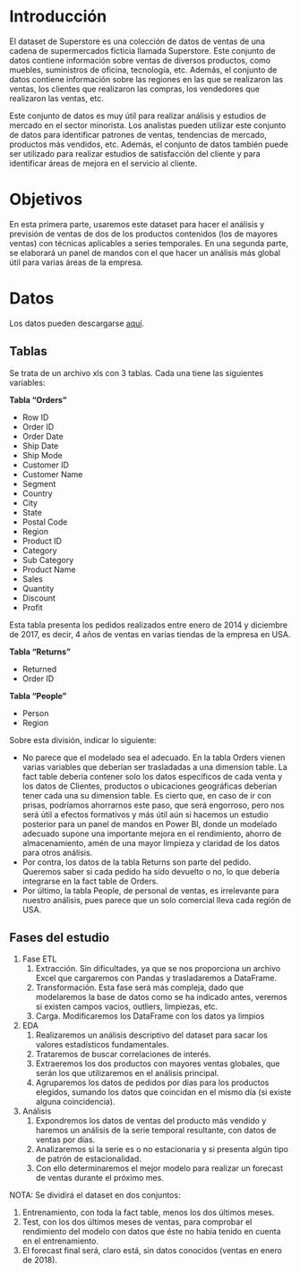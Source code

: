 # Introducción

El dataset de Superstore es una colección de datos de ventas de una cadena de supermercados ficticia llamada Superstore. Este conjunto de datos contiene información sobre ventas de diversos productos, como muebles, suministros de oficina, tecnología, etc. Además, el conjunto de datos contiene información sobre las regiones en las que se realizaron las ventas, los clientes que realizaron las compras, los vendedores que realizaron las ventas, etc.

Este conjunto de datos es muy útil para realizar análisis y estudios de mercado en el sector minorista. Los analistas pueden utilizar este conjunto de datos para identificar patrones de ventas, tendencias de mercado, productos más vendidos, etc. Además, el conjunto de datos también puede ser utilizado para realizar estudios de satisfacción del cliente y para identificar áreas de mejora en el servicio al cliente.

# Objetivos

En esta primera parte, usaremos este dataset para hacer el análisis y previsión de ventas de dos de los productos contenidos (los de mayores ventas) con técnicas aplicables a series temporales. En una segunda parte, se elaborará un panel de mandos con el que hacer un análisis más global útil para varias áreas de la empresa.

# Datos

Los datos pueden descargarse [aquí](https://community.tableau.com/s/question/0D54T00000CWeX8SAL/sample-superstore-sales-excelxls).

## Tablas

Se trata de un archivo xls con 3 tablas. Cada una tiene las siguientes variables:

**Tabla “Orders”**

- Row ID
- Order ID
- Order Date
- Ship Date
- Ship Mode
- Customer ID
- Customer Name
- Segment
- Country
- City
- State
- Postal Code
- Region
- Product ID
- Category
- Sub Category
- Product Name
- Sales
- Quantity
- Discount
- Profit

Esta tabla presenta los pedidos realizados entre enero de 2014 y diciembre de 2017, es decir, 4 años de ventas en varias tiendas de la empresa en USA.

**Tabla “Returns”**

- Returned
- Order ID

**Tabla “People”**

- Person
- Region

Sobre esta división, indicar lo siguiente:

- No parece que el modelado sea el adecuado. En la tabla Orders vienen varias variables que deberían ser trasladadas a una dimension table. La fact table debería contener solo los datos específicos de cada venta y los datos de Clientes, productos o ubicaciones geográficas deberían tener cada una su dimension table. Es cierto que, en caso de ir con prisas, podríamos ahorrarnos este paso, que será engorroso, pero nos será útil a efectos formativos y más útil aún si hacemos un estudio posterior para un panel de mandos en Power BI, donde un modelado adecuado supone una importante mejora en el rendimiento, ahorro de almacenamiento, amén de una mayor limpieza y claridad de los datos para otros análisis.
- Por contra, los datos de la tabla Returns son parte del pedido. Queremos saber si cada pedido ha sido devuelto o no, lo que debería integrarse en la fact table de Orders.
- Por último, la tabla People, de personal de ventas, es irrelevante para nuestro análisis, pues parece que un solo comercial lleva cada región de USA.

## Fases del estudio

1. Fase ETL
    1. Extracción. Sin dificultades, ya que se nos proporciona un archivo Excel que cargaremos con Pandas y trasladaremos a DataFrame.
    2. Transformación. Esta fase será más compleja, dado que modelaremos la base de datos como se ha indicado antes, veremos si existen campos vacios, outliers, limpiezas, etc.
    3. Carga. Modificaremos los DataFrame con los datos ya limpios
2. EDA
    1. Realizaremos un análisis descriptivo del dataset para sacar los valores estadísticos fundamentales.
    2. Trataremos de buscar correlaciones de interés.
    3. Extraeremos los dos productos con mayores ventas globales, que serán los que utilizaremos en el análisis principal.
    4. Agruparemos los datos de pedidos por dias para los productos elegidos, sumando los datos que coincidan en el mismo día (si existe alguna coincidencia).
3. Análisis
    1. Expondremos los datos de ventas del producto más vendido y haremos un análisis de la serie temporal resultante, con datos de ventas por días.
    2. Analizaremos si la serie es o no estacionaria y si presenta algún tipo de patrón de estacionalidad. 
    3. Con ello determinaremos el mejor modelo para realizar un forecast de ventas durante el próximo mes.

NOTA: Se dividirá el dataset en dos conjuntos:

1. Entrenamiento, con toda la fact table, menos los dos últimos meses.
2. Test, con los dos últimos meses de ventas, para comprobar el rendimiento del modelo con datos que éste no había tenido en cuenta en el entrenamiento.
3. El forecast final será, claro está, sin datos conocidos (ventas en enero de 2018).
